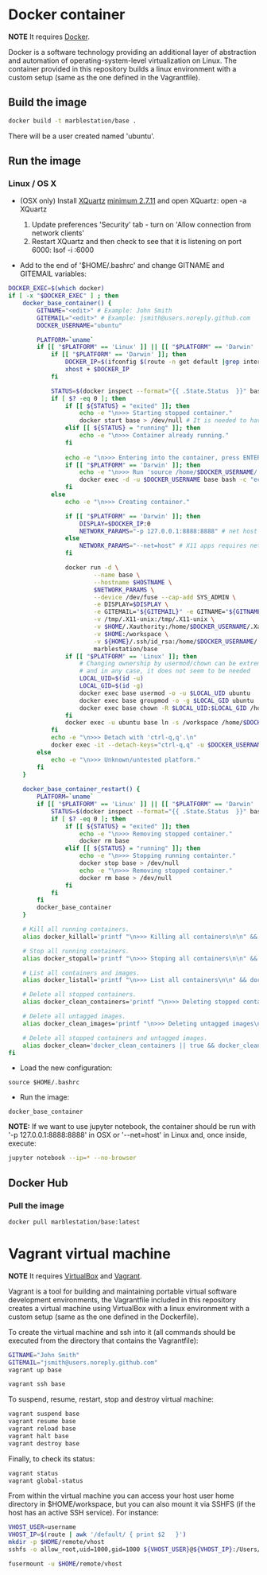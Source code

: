 
# Docker container

**NOTE** It requires [Docker](https://store.docker.com/search?type=edition&offering=community).

Docker is a software technology providing an additional layer of abstraction and automation of operating-system-level virtualization on Linux. The container provided in this repository builds a linux environment with a custom setup (same as the one defined in the Vagrantfile).

## Build the image

```bash
docker build -t marblestation/base .
```

There will be a user created named 'ubuntu'. 


## Run the image

### Linux / OS X


* (OSX only) Install [XQuartz](https://www.xquartz.org/) [minimum 2.7.11](https://www.xquartz.org/releases/) and open XQuartz: open -a XQuartz
    1. Update preferences 'Security' tab - turn on 'Allow connection from network clients'
    2. Restart XQuartz and then check to see that it is listening on port 6000: lsof -i :6000

* Add to the end of '$HOME/.bashrc' and change GITNAME and GITEMAIL variables:

```bash
DOCKER_EXEC=$(which docker)
if [ -x "$DOCKER_EXEC" ] ; then
    docker_base_container() {
        GITNAME="<edit>" # Example: John Smith
        GITEMAIL="<edit>" # Example: jsmith@users.noreply.github.com
        DOCKER_USERNAME="ubuntu"

        PLATFORM=`uname`
        if [[ "$PLATFORM" == 'Linux' ]] || [[ "$PLATFORM" == 'Darwin'  ]]; then
            if [[ "$PLATFORM" == 'Darwin' ]]; then
                DOCKER_IP=$(ifconfig $(route -n get default |grep interface|cut -f 2 -d ':') | grep inet | awk '$1=="inet" {print $2}')
                xhost + $DOCKER_IP
            fi

            STATUS=$(docker inspect --format="{{ .State.Status  }}" base 2>/dev/null )
            if [ $? -eq 0 ]; then
                if [[ ${STATUS} = "exited" ]]; then
                    echo -e "\n>>> Starting stopped container."
                    docker start base > /dev/null # It is needed to have it running for 'exec' to work
                elif [[ ${STATUS} = "running" ]]; then
                    echo -e "\n>>> Container already running."
                fi
                
                echo -e "\n>>> Entering into the container, press ENTER if you don't see the linux prompt."
                if [[ "$PLATFORM" == 'Darwin' ]]; then
                    echo -e "\n>>> Run 'source /home/$DOCKER_USERNAME/.display' to update XQuartz/X11 display environment variable."
                    docker exec -d -u $DOCKER_USERNAME base bash -c "echo 'export DISPLAY=$DOCKER_IP:0' > /home/$DOCKER_USERNAME/.display"
                fi
            else
                echo -e "\n>>> Creating container."

                if [[ "$PLATFORM" == 'Darwin' ]]; then
                    DISPLAY=$DOCKER_IP:0
                    NETWORK_PARAMS="-p 127.0.0.1:8888:8888" # net host does not work in mac as in linux and it is not required for X11 apps, ports should be implicitly exposed
                else
                    NETWORK_PARAMS="--net=host" # X11 apps requires net host, also all ports will be automatically exposed
                fi

                docker run -d \
                        --name base \
                        --hostname $HOSTNAME \
                        $NETWORK_PARAMS \
                        --device /dev/fuse --cap-add SYS_ADMIN \
                        -e DISPLAY=$DISPLAY \
                        -e GITEMAIL="${GITEMAIL}" -e GITNAME="${GITNAME}" \
                        -v /tmp/.X11-unix:/tmp/.X11-unix \
                        -v $HOME/.Xauthority:/home/$DOCKER_USERNAME/.Xauthority \
                        -v $HOME:/workspace \
                        -v ${HOME}/.ssh/id_rsa:/home/$DOCKER_USERNAME/.ssh/id_rsa:ro \
                        marblestation/base
                if [[ "$PLATFORM" == 'Linux' ]]; then
                    # Changing ownership by usermod/chown can be extremely slow in some setups in OSX
                    # and in any case, it does not seem to be needed
                    LOCAL_UID=$(id -u)
                    LOCAL_GID=$(id -g)
                    docker exec base usermod -o -u $LOCAL_UID ubuntu
                    docker exec base groupmod -o -g $LOCAL_GID ubuntu
                    docker exec base chown -R $LOCAL_UID:$LOCAL_GID /home/ubuntu
                fi
                docker exec -u ubuntu base ln -s /workspace /home/$DOCKER_USERNAME/workspace
            fi
            echo -e "\n>>> Detach with 'ctrl-q,q'.\n"
            docker exec -it --detach-keys="ctrl-q,q" -u $DOCKER_USERNAME -e COLUMNS=`tput cols` -e LINES=`tput lines` base /bin/bash
        else
            echo -e "\n>>> Unknown/untested platform."
        fi
    }
    
    docker_base_container_restart() {
        PLATFORM=`uname`
        if [[ "$PLATFORM" == 'Linux' ]] || [[ "$PLATFORM" == 'Darwin'  ]]; then
            STATUS=$(docker inspect --format="{{ .State.Status  }}" base 2>/dev/null )
            if [ $? -eq 0 ]; then
                if [[ ${STATUS} = "exited" ]]; then
                    echo -e "\n>>> Removing stopped container."
                    docker rm base
                elif [[ ${STATUS} = "running" ]]; then
                    echo -e "\n>>> Stopping running containter."
                    docker stop base > /dev/null
                    echo -e "\n>>> Removing stopped container."
                    docker rm base > /dev/null
                fi
            fi
        fi
        docker_base_container
    }

    # Kill all running containers.
    alias docker_killall='printf "\n>>> Killing all containers\n\n" && docker kill $(docker ps -q) 2>/dev/null'

    # Stop all running containers.
    alias docker_stopall='printf "\n>>> Stoping all containers\n\n" && docker stop $(docker ps -q) 2>/dev/null'

    # List all containers and images.
    alias docker_listall='printf "\n>>> List all containers\n\n" && docker ps -a && printf "\n>>> List all containers\n\n" && docker images'

    # Delete all stopped containers.
    alias docker_clean_containers='printf "\n>>> Deleting stopped containers\n\n" && docker rm -v $(docker ps -a -q -f status=exited) 2>/dev/null'

    # Delete all untagged images.
    alias docker_clean_images='printf "\n>>> Deleting untagged images\n\n" && docker rmi $(docker images -q -f dangling=true) 2>/dev/null'

    # Delete all stopped containers and untagged images.
    alias docker_clean='docker_clean_containers || true && docker_clean_images'
fi
```

* Load the new configuration:

```
source $HOME/.bashrc
```

* Run the image:

```
docker_base_container
```

**NOTE:** If we want to use jupyter notebook, the container should be run with '-p 127.0.0.1:8888:8888' in OSX or '--net=host' in Linux and, once inside, execute: 

```bash
jupyter notebook --ip=* --no-browser
```

## Docker Hub

### Pull the image

```bash
docker pull marblestation/base:latest
```

# Vagrant virtual machine

**NOTE** It requires [VirtualBox](https://www.virtualbox.org/wiki/Downloads) and [Vagrant](https://www.vagrantup.com/). 

Vagrant is a tool for building and maintaining portable virtual software development environments, the Vagrantfile included in this repository creates a virtual machine using VirtualBox with a linux environment with a custom setup (same as the one defined in the Dockerfile). 

To create the virtual machine and ssh into it (all commands should be executed from the directory that contains the Vagrantfile):

```bash
GITNAME="John Smith" 
GITEMAIL="jsmith@users.noreply.github.com"
vagrant up base
```

```bash
vagrant ssh base
```

To suspend, resume, restart, stop and destroy virtual machine:

```bash
vagrant suspend base
vagrant resume base
vagrant reload base
vagrant halt base
vagrant destroy base
```

Finally, to check its status:

```bash
vagrant status
vagrant global-status
```

From within the virtual machine you can access your host user home directory in $HOME/workspace, but you can also mount it via SSHFS (if the host has an active SSH service). For instance:

```bash
VHOST_USER=username
VHOST_IP=$(route | awk '/default/ { print $2   }')
mkdir -p $HOME/remote/vhost
sshfs -o allow_root,uid=1000,gid=1000 ${VHOST_USER}@${VHOST_IP}:/Users/${VHOST_USER} $HOME/remote/vhost
```

```bash
fusermount -u $HOME/remote/vhost
```
